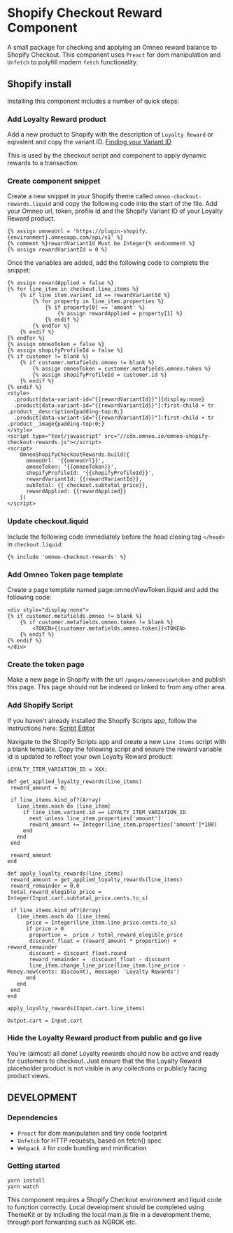 # Shopify Checkout Reward Component
A small package for checking and applying an Omneo reward balance to Shopify Checkout. This component uses `Preact` for dom manipulation and `Unfetch` to polyfill modern `fetch` functionality.

## Shopify install
Installing this component includes a number of quick steps:

### Add Loyalty Reward product
Add a new product to Shopify with the description of `Loyalty Reward` or eqivalent and copy the variant ID. [Finding your Variant ID](https://help.shopify.com/themes/customization/products/variants/find-variant-id)

This is used by the checkout script and component to apply dynamic rewards to a transaction.

### Create component snippet
Create a new snippet in your Shopify theme called `omneo-checkout-rewards.liquid` and copy the following code into the start of the file. Add your Omneo url, token, profile id and the Shopify Variant ID of your Loyalty Reward product.
```
{% assign omneoUrl = 'https://plugin-shopify.{environment}.omneoapp.com/api/v1' %}
{% comment %}rewardVariantId Must be Integer{% endcomment %}
{% assign rewardVariantId = 0 %} 
```
Once the variables are added, add the following code to complete the snippet:
```
{% assign rewardApplied = false %}
{% for line_item in checkout.line_items %}
  	{% if line_item.variant_id == rewardVariantId %}
		{% for property in line_item.properties %}
			{% if property[0] == 'amount' %}
				{% assign rewardApplied = property[1] %}
			{% endif %}
		{% endfor %}
    {% endif %}
{% endfor %}
{% assign omneoToken = false %}
{% assign shopifyProfileId = false %}
{% if customer != blank %}
	{% if customer.metafields.omneo != blank %}
		{% assign omneoToken = customer.metafields.omneo.token %}
		{% assign shopifyProfileId = customer.id %}
	{% endif %}
{% endif %}
<style>
  .product[data-variant-id="{{rewardVariantId}}"]{display:none}
  .product[data-variant-id="{{rewardVariantId}}"]:first-child + tr .product__description{padding-top:0;}
  .product[data-variant-id="{{rewardVariantId}}"]:first-child + tr .product__image{padding-top:0;}
</style>
<script type="text/javascript" src="//cdn.omneo.io/omneo-shopify-checkout-rewards.js"></script>
<script>
	OmneoShopifyCheckoutRewards.build({
      omneoUrl: '{{omneoUrl}}',
      omneoToken: '{{omneoToken}}',
      shopifyProfileId: '{{shopifyProfileId}}',
      rewardVariantId: {{rewardVariantId}},
      subTotal: {{ checkout.subtotal_price}},
      rewardApplied: {{rewardApplied}}
    })    
</script>
```

### Update checkout.liquid
Include the following code immediately before the head closing tag `</head>` in `checkout.liquid`:
```
{% include 'omneo-checkout-rewards' %}
```

### Add Omneo Token page template
Create a page template named page.omneoViewToken.liquid and add the following code:
```
<div style="display:none">
{% if customer.metafields.omneo != blank %}
	{% if customer.metafields.omneo.token != blank %}
  		<TOKEN>{{customer.metafields.omneo.token}}<TOKEN>
	{% endif %}
{% endif %}
</div>
```

### Create the token page
Make a new page in Shopify with the url `/pages/omneoviewtoken` and publish this page. This page should not be indexed or linked to from any other area.

### Add Shopify Script
If you haven't already installed the Shopify Scripts app, follow the instructions here: [Script Editor](https://apps.shopify.com/script-editor)

Navigate to the Shopify Scripts app and create a new `Line Items` script with a blank template. Copy the following script and ensure the reward variable id is updated to reflect your own Loyalty Reward product:

```
LOYALTY_ITEM_VARIATION_ID = XXX;

def get_applied_loyalty_rewards(line_items)
 reward_amount = 0;

 if line_items.kind_of?(Array)
   line_items.each do |line_item|
     if line_item.variant.id == LOYALTY_ITEM_VARIATION_ID
       next unless line_item.properties['amount']
       reward_amount += Integer(line_item.properties['amount']*100)
     end
   end
 end

 reward_amount
end

def apply_loyalty_rewards(line_items)
 reward_amount = get_applied_loyalty_rewards(line_items)
 reward_remainder = 0.0
 total_reward_elegible_price = Integer(Input.cart.subtotal_price.cents.to_s)

 if line_items.kind_of?(Array)
   line_items.each do |line_item|
      price = Integer(line_item.line_price.cents.to_s)
      if price > 0
       proportion =  price / total_reward_elegible_price
       discount_float = (reward_amount * proportion) + reward_remainder
       discount = discount_float.round
       reward_remainder =  discount_float - discount
       line_item.change_line_price(line_item.line_price - Money.new(cents: discount), message: 'Loyalty Rewards')
      end
   end
 end
end

apply_loyalty_rewards(Input.cart.line_items)

Output.cart = Input.cart
```

### Hide the Loyalty Reward product from public and go live
You're (almost) all done! Loyalty rewards should now be active and ready for customers to checkout. Just ensure that the the Loyalty Reward placeholder product is not visible in any collections or publicly facing product views.

## DEVELOPMENT
### Dependencies
* `Preact` for dom manipulation and tiny code footprint
* `Unfetch` for HTTP requests, based on fetch() spec
* `Webpack 4` for code bundling and minification

### Getting started
```
yarn install
yarn watch
```
This component requires a Shopify Checkout environment and liquid code to function correctly. Local development should be completed using ThemeKit or by including the local main.js file in a development theme, through port forwarding such as NGROK etc.



